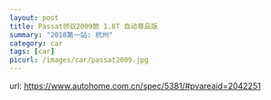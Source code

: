 ```yaml
---
layout: post
title: Passat领驭2009款 1.8T 自动尊品版
summary: "2018第一站: 杭州"
category: car
tags: [car]
picurl: /images/car/passat2009.jpg
---
```


url: https://www.autohome.com.cn/spec/5381/#pvareaid=2042251
